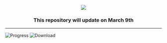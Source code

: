 <p align="center">
  <a href="https://youtube.com/c/LightedTechnology">
  <img src="https://cdn.discordapp.com/attachments/879977373859196939/1062690105065750568/Parkour_Warrior.png"> </a>
  <h3 align="center"> This repository will update on March 9th </h3> </p>

---
![Progress](https://img.shields.io/badge/Progress%3A-80%25-success?style=for-the-badge&logo=hackthebox)
![Download](https://img.shields.io/badge/Download%3A-March_9th-red?style=for-the-badge&logo=dropbox)
